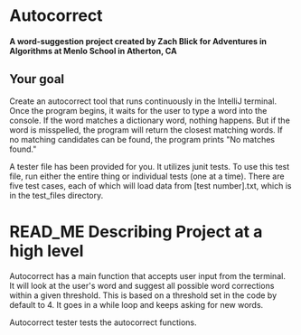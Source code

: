 # Autocorrect
#### A word-suggestion project created by Zach Blick for Adventures in Algorithms at Menlo School in Atherton, CA
## Your goal
Create an autocorrect tool that runs continuously in the IntelliJ terminal. Once the program begins, it waits for the user to type a word into the console. If the word matches a dictionary word, nothing happens. But if the word is misspelled, the program will return the closest matching words. If no matching candidates can be found, the program prints "No matches found."

A tester file has been provided for you. It utilizes junit tests.
To use this test file, run either the entire thing or individual tests (one at a time).
There are five test cases, each of which will load data from [test number].txt, which is in the
test_files directory.

# READ_ME Describing Project at a high level
Autocorrect has a main function that accepts user input from the terminal.  
It will look at the user's word and suggest all possible word corrections within a given threshold.
This is based on a threshold set in the code by default to 4.
It goes in a while loop and keeps asking for new words.

Autocorrect tester tests the autocorrect functions. 
